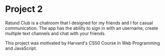 # Project 2

Ratund Club is a chatroom that I designed for my friends and I for casual communication. The app has the ability to sign in with an username, create multiple text channels and chat with your friends. 

This project was motivated by Harvard's CS50 Course in Web Programming and JavaScript.
